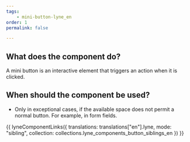 ```yaml
---
tags: 
    - mini-button-lyne_en
order: 1
permalink: false

---
```


## What does the component do?
A mini button is an interactive element that triggers an action when it is clicked.

## When should the component be used?
* Only in exceptional cases, if the available space does not permit a normal button. For example, in form fields.

{{ lyneComponentLinks({
  translations: translations["en"].lyne,
  mode: "sibling",
  collection: collections.lyne_components_button_siblings_en
}) }}